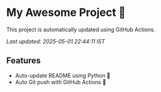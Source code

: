 # My Awesome Project 🚀

This project is automatically updated using GitHub Actions.

_Last updated: 2025-05-01 22:44:11 IST_

## Features
- Auto-update README using Python 🐍
- Auto Git push with GitHub Actions 🤖
